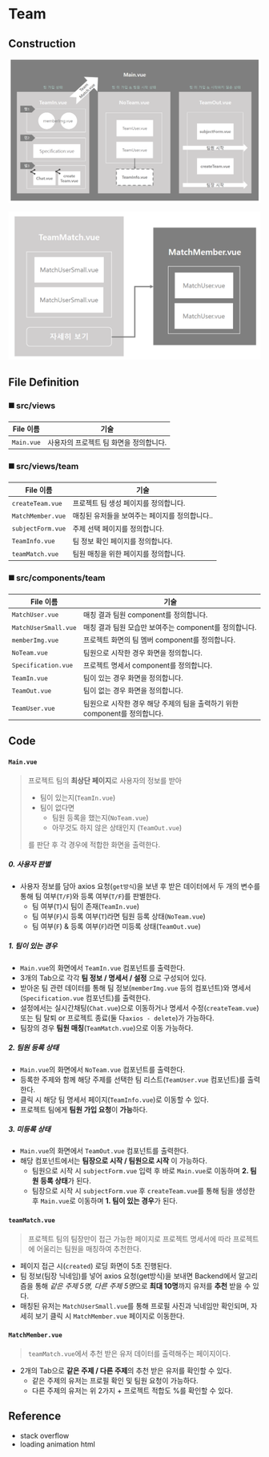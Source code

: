# Team

## Construction

![team_construction](../images/team_construction.png)

![team_construction2](../images/team_construction2.png)

## File Definition

### :black_medium_square: src/views

| File 이름  | 기술                                    |
| ---------- | --------------------------------------- |
| `Main.vue` | 사용자의 프로젝트 팀 화면을 정의합니다. |

### :black_medium_square: src/views/team

| File 이름         | 기술                                           |
| ----------------- | ---------------------------------------------- |
| `createTeam.vue`  | 프로젝트 팀 생성 페이지를 정의합니다.          |
| `MatchMember.vue` | 매칭된 유저들을 보여주는 페이지를 정의합니다.. |
| `subjectForm.vue` | 주제 선택 페이지를 정의합니다.                 |
| `TeamInfo.vue`    | 팀 정보 확인 페이지를 정의합니다.              |
| `teamMatch.vue`   | 팀원 매칭을 위한 페이지를 정의합니다.          |

### :black_medium_square: src/components/team

| File 이름            | 기술                                                         |
| -------------------- | ------------------------------------------------------------ |
| `MatchUser.vue`      | 매칭 결과 팀원 component를 정의합니다.                       |
| `MatchUserSmall.vue` | 매칭 결과 팀원 모습만 보여주는 component를 정의합니다.       |
| `memberImg.vue`      | 프로젝트 화면의 팀 멤버 component를 정의합니다.              |
| `NoTeam.vue`         | 팀원으로 시작한 경우 화면을 정의합니다.                      |
| `Specification.vue`  | 프로젝트 명세서 component를 정의합니다.                      |
| `TeamIn.vue`         | 팀이 있는 경우 화면을 정의합니다.                            |
| `TeamOut.vue`        | 팀이 없는 경우 화면을 정의합니다.                            |
| `TeamUser.vue`       | 팀원으로 시작한 경우 해당 주제의 팀을 출력하기 위한 component를 정의합니다. |



## Code

#### `Main.vue`

> 프로젝트 팀의 **최상단 페이지**로 사용자의 정보를 받아
>
> - 팀이 있는지(`TeamIn.vue`) 
> - 팀이 없다면 
>   - 팀원 등록을 했는지(`NoTeam.vue`)
>   - 아무것도 하지 않은 상태인지 (`TeamOut.vue`)
>
> 를 판단 후 각 경우에 적합한 화면을 출력한다.

##### 0. 사용자 판별

- 사용자 정보를 담아 axios 요청(`get방식`)을 보낸 후 받은 데이터에서 두 개의 변수를 통해 팀 여부(`T/F`)와 등록 여부(`T/F`)를 판별한다.
  - 팀 여부(`T`)시 팀이 존재(`TeamIn.vue`)
  - 팀 여부(`F`)시 등록 여부(`T`)라면 팀원 등록 상태(`NoTeam.vue`)
  - 팀 여부(`F`) & 등록 여부(`F`)라면 미등록 상태(`TeamOut.vue`)

##### 1. 팀이 있는 경우

- `Main.vue`의 화면에서 `TeamIn.vue` 컴포넌트를 출력한다.
- 3개의 Tab으로 각각 **팀 정보 / 명세서 / 설정** 으로 구성되어 있다.
- 받아온 팀 관련 데이터를 통해 팀 정보(`memberImg.vue` 등의 컴포넌트)와 명세서(`Specification.vue` 컴포넌트)를 출력한다.
- 설정에서는 실시간채팅(`Chat.vue`)으로 이동하거나 명세서 수정(`createTeam.vue`) 또는 팀 탈퇴 or 프로젝트 종료(둘 다`axios - delete`)가 가능하다.
- 팀장의 경우 **팀원 매칭**(`TeamMatch.vue`)으로 이동 가능하다.

##### 2. 팀원 등록 상태

- `Main.vue`의 화면에서 `NoTeam.vue` 컴포넌트를 출력한다.
- 등록한 주제와 함께 해당 주제를 선택한 팀 리스트(`TeamUser.vue` 컴포넌트)를 출력한다.
- 클릭 시 해당 팀 명세서 페이지(`TeamInfo.vue`)로 이동할 수 있다.
- 프로젝트 팀에게 **팀원 가입 요청**이 **가능**하다.

##### 3. 미등록 상태

- `Main.vue`의 화면에서 `TeamOut.vue` 컴포넌트를 출력한다.
- 해당 컴포넌트에서는 **팀장으로 시작 / 팀원으로 시작** 이 가능하다.
  - 팀원으로 시작 시 `subjectForm.vue` 입력 후 바로 `Main.vue`로 이동하며 **2. 팀원 등록 상태**가 된다.
  - 팀장으로 시작 시 `subjectForm.vue` 후 `createTeam.vue`를 통해 팀을 생성한 후 `Main.vue`로 이동하며 **1. 팀이 있는 경우**가 된다.



#### `teamMatch.vue`

> 프로젝트 팀의 팀장만이 접근 가능한 페이지로 프로젝트 명세서에 따라 프로젝트에 어울리는 팀원을 매칭하여 추천한다.

- 페이지 접근 시(`created`) 로딩 화면이 5초 진행된다.
- 팀 정보(팀장 닉네임)를 넣어 axios 요청(get방식)을 보내면 Backend에서 알고리즘을 통해 *같은 주제 5명, 다른 주제 5명*으로 **최대 10명**까지 유저를 **추천** 받을 수 있다.
- 매칭된 유저는 `MatchUserSmall.vue`를 통해 프로필 사진과 닉네임만 확인되며, 자세히 보기 클릭 시 `MatchMember.vue` 페이지로 이동한다.



#### `MatchMember.vue`

> `teamMatch.vue`에서 추천 받은 유저 데이터를 출력해주는 페이지이다.

- 2개의 Tab으로 **같은 주제 / 다른 주제**의 추천 받은 유저를 확인할 수 있다.
  - 같은 주제의 유저는 프로필 확인 및 팀원 요청이 가능하다.
  - 다른 주제의 유저는 위 2가지 + 프로젝트 적합도 %를 확인할 수 있다.



## Reference

- stack overflow
- loading animation html
